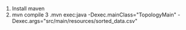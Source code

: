 1. Install maven
2. mvn compile
3 .mvn exec:java -Dexec.mainClass="TopologyMain" -Dexec.args="src/main/resources/sorted_data.csv"